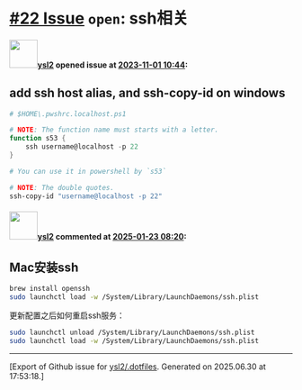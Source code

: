 # [\#22 Issue](https://github.com/ysl2/.dotfiles/issues/22) `open`: ssh相关

#### <img src="https://avatars.githubusercontent.com/u/39717545?u=3a56d7b47e1688f70c83e440ba0835f8d24c43e3&v=4" width="50">[ysl2](https://github.com/ysl2) opened issue at [2023-11-01 10:44](https://github.com/ysl2/.dotfiles/issues/22):

## add ssh host alias, and ssh-copy-id on windows

```powershell
# $HOME\.pwshrc.localhost.ps1

# NOTE: The function name must starts with a letter.
function s53 {
    ssh username@localhost -p 22
}

# You can use it in powershell by `s53`
```

```powershell
# NOTE: The double quotes.
ssh-copy-id "username@localhost -p 22"
```

#### <img src="https://avatars.githubusercontent.com/u/39717545?u=3a56d7b47e1688f70c83e440ba0835f8d24c43e3&v=4" width="50">[ysl2](https://github.com/ysl2) commented at [2025-01-23 08:20](https://github.com/ysl2/.dotfiles/issues/22#issuecomment-2609134446):

## Mac安装ssh

```bash
brew install openssh
sudo launchctl load -w /System/Library/LaunchDaemons/ssh.plist
```

更新配置之后如何重启ssh服务：

```bash
sudo launchctl unload /System/Library/LaunchDaemons/ssh.plist
sudo launchctl load -w /System/Library/LaunchDaemons/ssh.plist
```


-------------------------------------------------------------------------------



[Export of Github issue for [ysl2/.dotfiles](https://github.com/ysl2/.dotfiles). Generated on 2025.06.30 at 17:53:18.]
